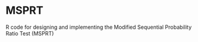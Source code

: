 # MSPRT
R code for designing and implementing the Modified Sequential Probability Ratio Test (MSPRT)
